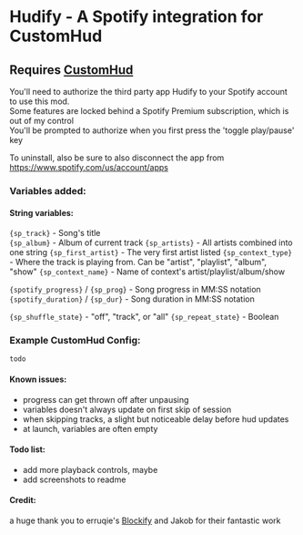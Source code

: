 # Hudify - A Spotify integration for CustomHud

## Requires [CustomHud](https://modrinth.com/mod/customhud)


You'll need to authorize the third party app Hudify to your Spotify account to use this mod.   
Some features are locked behind a Spotify Premium subscription, which is out of my control  
You'll be prompted to authorize when you first press the 'toggle play/pause' key

To uninstall, also be sure to also disconnect the app from https://www.spotify.com/us/account/apps


### Variables added:

#### String variables:
`{sp_track}` - Song's title  
`{sp_album}` - Album of current track
`{sp_artists}` - All artists combined into one string
`{sp_first_artist}` - The very first artist listed
`{sp_context_type}` - Where the track is playing from. Can be "artist", "playlist", "album", "show"
`{sp_context_name}` - Name of context's artist/playlist/album/show

`{spotify_progress}` / `{sp_prog}` - Song progress in MM:SS notation  
`{spotify_duration}` / `{sp_dur}`  - Song duration in MM:SS notation  

`{sp_shuffle_state}` - "off", "track", or "all"
`{sp_repeat_state}` - Boolean

### Example CustomHud Config:
```
todo
```
#### Known issues:
- progress can get thrown off after unpausing
- variables doesn't always update on first skip of session
- when skipping tracks, a slight but noticeable delay before hud updates
- at launch, variables are often empty

#### Todo list:
- add more playback controls, maybe
- add screenshots to readme

#### Credit:  
a huge thank you to erruqie's [Blockify](https://github.com/erruqie/Blockify) and Jakob for their fantastic work